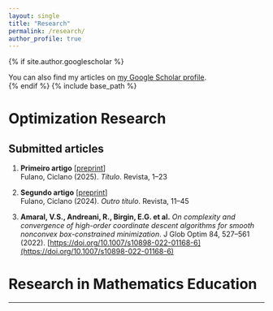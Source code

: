 ```yaml
---
layout: single
title: "Research"
permalink: /research/
author_profile: true
---
```

{% if site.author.googlescholar %}
  <div class="wordwrap">You can also find my articles on <a href="{{site.author.googlescholar}}">my Google Scholar profile</a>.</div>
{% endif %}
{% include base_path %}

# Optimization Research
## Submitted articles

1. **Primeiro artigo** [<a href="#">preprint</a>]  
   Fulano, Ciclano (2025). *Título*. Revista, 1–23

1. **Segundo artigo** [<a href="#">preprint</a>]  
   Fulano, Ciclano (2024). *Outro título*. Revista, 11–45

1. **Amaral, V.S., Andreani, R., Birgin, E.G. et al.** *On complexity and convergence of high-order coordinate descent algorithms for smooth nonconvex box-constrained minimization*. J Glob Optim 84, 527–561 (2022). 
 [https://doi.org/10.1007/s10898-022-01168-6](https://doi.org/10.1007/s10898-022-01168-6) 


# Research in Mathematics Education
---
